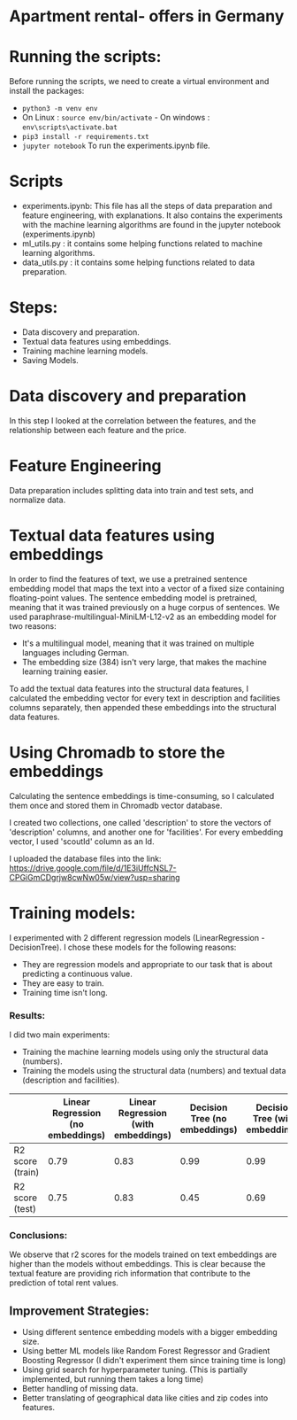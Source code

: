# Apartment rental- offers in Germany


# Running the scripts:
Before running the scripts, we need to create a virtual environment and install the packages:
- `python3 -m venv env`
- On Linux : `source env/bin/activate` - On windows : `env\scripts\activate.bat`
- `pip3 install -r requirements.txt`
- `jupyter notebook` To run the experiments.ipynb file.

# Scripts
- experiments.ipynb: 
This file has all the steps of data preparation and feature engineering, with explanations.
It also contains the experiments with the machine learning algorithms are found in the jupyter notebook (experiments.ipynb)
- ml_utils.py : it contains some helping functions related to machine learning algorithms.
- data_utils.py : it contains some helping functions related to data preparation.

# Steps:
- Data discovery and preparation.
- Textual data features using embeddings.
- Training machine learning models.
- Saving Models.

# Data discovery and preparation
In this step I looked at the correlation between the features, and the relationship between each feature and the price.

# Feature Engineering
Data preparation includes splitting data into train and test sets, and normalize data.

# Textual data features using embeddings
In order to find the features of text, we use a pretrained sentence embedding model 
that maps the text into a vector of a fixed size containing floating-point values.
The sentence embedding model is pretrained, meaning that it was trained previously 
on a huge corpus of sentences.
We used paraphrase-multilingual-MiniLM-L12-v2 as an embedding model for two reasons:
- It's a multilingual model, meaning that it was trained on multiple languages including German.
- The embedding size (384) isn't very large, that makes the machine learning training easier.

To add the textual data features into the structural data features, I calculated the embedding vector
for every text in description and facilities columns separately, then appended these embeddings 
into the structural data features.

# Using Chromadb to store the embeddings
Calculating the sentence embeddings is time-consuming, so I calculated them once and 
stored them in Chromadb vector database.

I created two collections, one called 'description' to store the vectors of 'description' columns, 
and another one for 'facilities'.
For every embedding vector, I used 'scoutId' column as an Id.

I uploaded the database files into the link:
https://drive.google.com/file/d/1E3iUffcNSL7-CPGiGmCDgrjw8cwNw05w/view?usp=sharing

# Training models:
I experimented with 2 different regression models (LinearRegression - DecisionTree).
I chose these models for the following reasons:
- They are regression models and appropriate to our task that is about predicting a continuous value.
- They are easy to train.
- Training time isn't long.

### Results:

I did two main experiments:
- Training the machine learning models using only the structural data (numbers).
- Training the models using the structural data (numbers) and textual data (description and facilities).

|                  | Linear Regression (no embeddings) | Linear Regression (with embeddings) | Decision Tree (no embeddings) | Decision Tree (with embeddings) 
|------------------|-----------------------------------|-------------------------------------|-------------------------------|---------------------------------|
| R2 score (train) | 0.79                              | 0.83                                | 0.99                          | 0.99                            |
| R2 score (test)  | 0.75                              | 0.83                                | 0.45                          | 0.69                            |

### Conclusions:
We observe that r2 scores for the models trained on text embeddings are higher than the models without embeddings.
This is clear because the textual feature are providing rich information that contribute to the prediction of total rent values.

## Improvement Strategies:
- Using different sentence embedding models with a bigger embedding size.
- Using better ML models like Random Forest Regressor and Gradient Boosting Regressor
(I didn't experiment them since training time is long)
- Using grid search for hyperparameter tuning.
(This is partially implemented, but running them takes a long time)
- Better handling of missing data.
- Better translating of geographical data like cities and zip codes into features.




